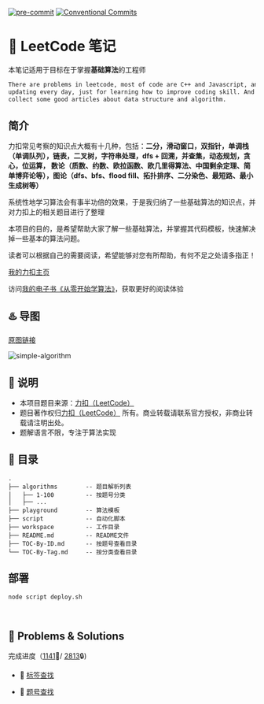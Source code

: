 [![pre-commit](https://img.shields.io/badge/pre--commit-enabled-brightgreen?style=flat-square&logo=pre-commit&logoColor=white)](https://github.com/pre-commit/pre-commit)
[![Conventional Commits](https://img.shields.io/badge/Conventional%20Commits-1.0.0-yellow.svg?style=flat-square)](https://conventionalcommits.org)

# 📓 LeetCode 笔记

本笔记适用于目标在于掌握**基础算法**的工程师

```bash
There are problems in leetcode, most of code are C++ and Javascript, and I will keep
updating every day, just for learning how to improve coding skill. And I will also
collect some good articles about data structure and algorithm.
```

## 简介

力扣常见考察的知识点大概有十几种，包括：**二分，滑动窗口，双指针，单调栈（单调队列），链表，二叉树，字符串处理，dfs + 回溯，并查集，动态规划，贪心，位运算，
数论（质数、约数、欧拉函数、欧几里得算法、中国剩余定理、简单博弈论等），图论（dfs、bfs、flood fill、拓扑排序、二分染色、最短路、最小生成树等）**

系统性地学习算法会有事半功倍的效果，于是我归纳了一些基础算法的知识点，并对力扣上的相关题目进行了整理

本项目的目的，是希望帮助大家了解一些基础算法，并掌握其代码模板，快速解决掉一些基本的算法问题。

读者可以根据自己的需要阅读，希望能够对您有所帮助，有何不足之处请多指正！

[我的力扣主页](https://leetcode.cn/u/muyids/)

访问[我的电子书《从零开始学算法》](https://muyids.github.io/alg/)，获取更好的阅读体验

## ♨️ 导图

[原图链接](https://www.processon.com/view/link/5efd6fb007912929cb6c4974#map)

![simple-algorithm](https://muyids.oss-cn-beijing.aliyuncs.com/simple-algorithm.png)

## 🙉 说明

- 本项目题目来源：[力扣（LeetCode）](https://leetcode.cn)
- 题目著作权归[力扣（LeetCode）](https://leetcode.cn) 所有。商业转载请联系官方授权，非商业转载请注明出处。
- 题解语言不限，专注于算法实现

## 🌲 目录

```tree
.
├── algorithms        -- 题目解析列表
│   ├── 1-100         -- 按题号分类
│   ├── ...
├── playground        -- 算法模板
├── script            -- 自动化脚本
├── workspace         -- 工作目录
├── README.md         -- README文件
├── TOC-By-ID.md      -- 按题号查看目录
└── TOC-By-Tag.md     -- 按分类查看目录
```

## 部署

```
node script deploy.sh
```

&nbsp;

## 🔐 Problems & Solutions

完成进度（[1141](./TOC-By-ID.md)🔑/ [2813](https://leetcode.cn/problemset/all/)🔒) 

- 🔗 [标签查找](./TOC-By-Tag.md)

- 🔗 [题号查找](./TOC-By-ID.md)

